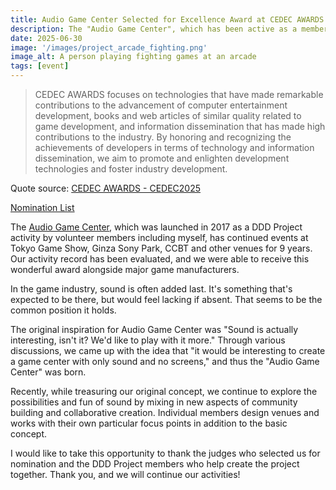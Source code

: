 ```yaml
---
title: Audio Game Center Selected for Excellence Award at CEDEC AWARDS 2025
description: The "Audio Game Center", which has been active as a member of the DDD project since 2017, was selected for the Excellence Award at CEDEC AWARDS 2025!
date: 2025-06-30
image: '/images/project_arcade_fighting.png'
image_alt: A person playing fighting games at an arcade
tags: [event]
---
```


> CEDEC AWARDS focuses on technologies that have made remarkable contributions to the advancement of computer entertainment development, books and web articles of similar quality related to game development, and information dissemination that has made high contributions to the industry. By honoring and recognizing the achievements of developers in terms of technology and information dissemination, we aim to promote and enlighten development technologies and foster industry development.

Quote source: [CEDEC AWARDS - CEDEC2025](https://cedec.cesa.or.jp/2025/event/awards/)

[Nomination List](https://cedec.cesa.or.jp/2025/event/awards/category_excellence/)

The [Audio Game Center](https://audiogame.center/), which was launched in 2017 as a DDD Project activity by volunteer members including myself, has continued events at Tokyo Game Show, Ginza Sony Park, CCBT and other venues for 9 years. Our activity record has been evaluated, and we were able to receive this wonderful award alongside major game manufacturers.

In the game industry, sound is often added last. It's something that's expected to be there, but would feel lacking if absent. That seems to be the common position it holds.

The original inspiration for Audio Game Center was "Sound is actually interesting, isn't it? We'd like to play with it more." Through various discussions, we came up with the idea that "it would be interesting to create a game center with only sound and no screens," and thus the "Audio Game Center" was born.

Recently, while treasuring our original concept, we continue to explore the possibilities and fun of sound by mixing in new aspects of community building and collaborative creation. Individual members design venues and works with their own particular focus points in addition to the basic concept.

I would like to take this opportunity to thank the judges who selected us for nomination and the DDD Project members who help create the project together. Thank you, and we will continue our activities!
